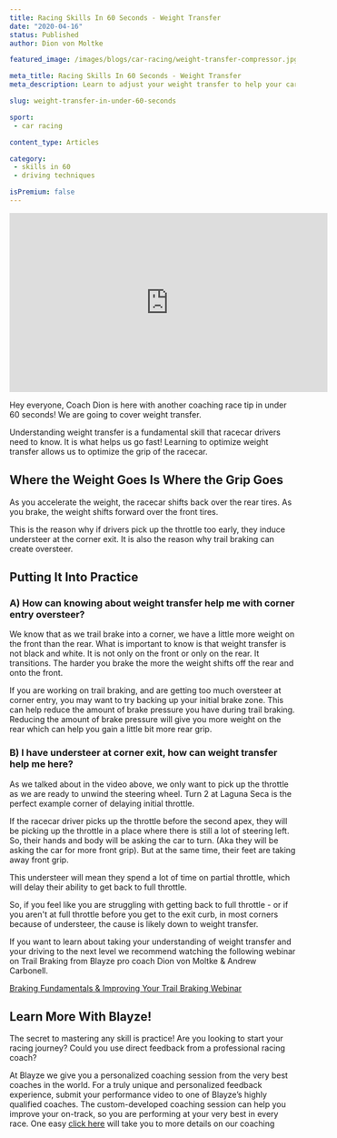 ```yaml
---
title: Racing Skills In 60 Seconds - Weight Transfer
date: "2020-04-16"
status: Published
author: Dion von Moltke

featured_image: /images/blogs/car-racing/weight-transfer-compressor.jpg

meta_title: Racing Skills In 60 Seconds - Weight Transfer
meta_description: Learn to adjust your weight transfer to help your car move faster through any corner on any race track.

slug: weight-transfer-in-under-60-seconds

sport:
 - car racing

content_type: Articles

category:
 - skills in 60
 - driving techniques

isPremium: false
---
```


<iframe id="videoIframe" width="560" height="315" src="https://www.youtube.com/embed/sQVIvoXLMXM" frameborder="0" allow="accelerometer; autoplay; encrypted-media; gyroscope; picture-in-picture" allowfullscreen></iframe>

Hey everyone, Coach Dion is here with another coaching race tip in under 60 seconds! We are going to cover weight transfer.

Understanding weight transfer is a fundamental skill that racecar drivers need to know. It is what helps us go fast! Learning to optimize weight transfer allows us to optimize the grip of the racecar.

## Where the Weight Goes Is Where the Grip Goes

As you accelerate the weight, the racecar shifts back over the rear tires. As you brake, the weight shifts forward over the front tires.

This is the reason why if drivers pick up the throttle too early, they induce understeer at the corner exit. It is also the reason why trail braking can create oversteer.

## Putting It Into Practice

### A) How can knowing about weight transfer help me with corner entry oversteer?

We know that as we trail brake into a corner, we have a little more weight on the front than the rear. What is important to know is that weight transfer is not black and white. It is not only on the front or only on the rear. It transitions. The harder you brake the more the weight shifts off the rear and onto the front.

If you are working on trail braking, and are getting too much oversteer at corner entry, you may want to try backing up your initial brake zone. This can help reduce the amount of brake pressure you have during trail braking. Reducing the amount of brake pressure will give you more weight on the rear which can help you gain a little bit more rear grip.

### B) I have understeer at corner exit, how can weight transfer help me here?

As we talked about in the video above, we only want to pick up the throttle as we are ready to unwind the steering wheel. Turn 2 at Laguna Seca is the perfect example corner of delaying initial throttle.

If the racecar driver picks up the throttle before the second apex, they will be picking up the throttle in a place where there is still a lot of steering left. So, their hands and body will be asking the car to turn. (Aka they will be asking the car for more front grip). But at the same time, their feet are taking away front grip.

This understeer will mean they spend a lot of time on partial throttle, which will delay their ability to get back to full throttle.

So, if you feel like you are struggling with getting back to full throttle - or if you aren't at full throttle before you get to the exit curb, in most corners because of understeer, the cause is likely down to weight transfer.

If you want to learn about taking your understanding of weight transfer and your driving to the next level we recommend watching the following webinar on Trail Braking from Blayze pro coach Dion von Moltke & Andrew Carbonell.

[Braking Fundamentals & Improving Your Trail Braking Webinar](https://blayze.io/blog/car-racing/braking-fundamentals-recording)

## Learn More With Blayze!

The secret to mastering any skill is practice! Are you looking to start your racing journey? Could you use direct feedback from a professional racing coach?

At Blayze we give you a personalized coaching session from the very best coaches in the world. For a truly unique and personalized feedback experience, submit your performance video to one of Blayze’s highly qualified coaches. The custom-developed coaching session can help you improve your on-track, so you are performing at your very best in every race. One easy [click here](https://blayze.io/lp/car-racing) will take you to more details on our coaching 